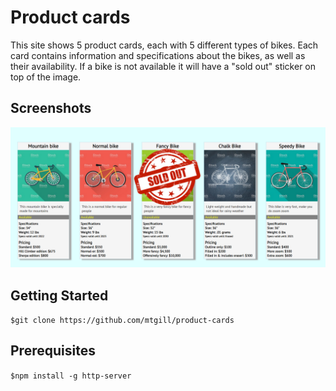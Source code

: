 # Product cards

This site shows 5 product cards, each with 5 different types of bikes. Each card contains information and specifications about the bikes, as well as their availability. If a bike is not available it will have a "sold out" sticker on top of the image. 

## Screenshots

![product-cards screenshot](https://raw.githubusercontent.com/mtgill/product-cards/master/screenshot/screenshot.PNG "product-cards screenshot")


## Getting Started 

`$git clone https://github.com/mtgill/product-cards`

## Prerequisites

`$npm install -g http-server`